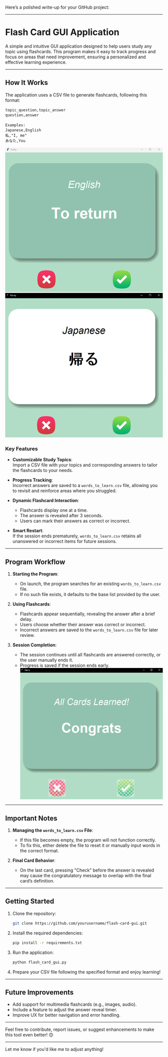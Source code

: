 Here’s a polished write-up for your GitHub project:  

---

# **Flash Card GUI Application**  

A simple and intuitive GUI application designed to help users study any topic using flashcards. This program makes it easy to track progress and focus on areas that need improvement, ensuring a personalized and effective learning experience.  

---

## **How It Works**  

The application uses a CSV file to generate flashcards, following this format:  

```
topic_question,topic_answer  
question,answer  

Examples:  
Japanese,English  
私,"I, me"  
あなた,You  
```  
![](https://github.com/UnEvolvedGod/Flash-Cards/blob/main/images/answer_side.png)
![](https://github.com/UnEvolvedGod/Flash-Cards/blob/main/images/question_side.png)
### **Key Features**  

- **Customizable Study Topics**:  
  Import a CSV file with your topics and corresponding answers to tailor the flashcards to your needs.  

- **Progress Tracking**:  
  Incorrect answers are saved to a `words_to_learn.csv` file, allowing you to revisit and reinforce areas where you struggled.  

- **Dynamic Flashcard Interaction**:  
  - Flashcards display one at a time.  
  - The answer is revealed after 3 seconds.  
  - Users can mark their answers as correct or incorrect.  

- **Smart Restart**:  
  If the session ends prematurely, `words_to_learn.csv` retains all unanswered or incorrect items for future sessions.  

---

## **Program Workflow**  

1. **Starting the Program**:  
   - On launch, the program searches for an existing `words_to_learn.csv` file.  
   - If no such file exists, it defaults to the base list provided by the user.  

2. **Using Flashcards**:  
   - Flashcards appear sequentially, revealing the answer after a brief delay.  
   - Users choose whether their answer was correct or incorrect.  
   - Incorrect answers are saved to the `words_to_learn.csv` file for later review.  

3. **Session Completion**:  
   - The session continues until all flashcards are answered correctly, or the user manually ends it.  
   - Progress is saved if the session ends early.  
![](https://github.com/UnEvolvedGod/Flash-Cards/blob/main/images/congrats.png)
---

## **Important Notes**  

1. **Managing the `words_to_learn.csv` File**:  
   - If this file becomes empty, the program will not function correctly.  
   - To fix this, either delete the file to reset it or manually input words in the correct format.  

2. **Final Card Behavior**:  
   - On the last card, pressing "Check" before the answer is revealed may cause the congratulatory message to overlap with the final card’s definition.  

---

## **Getting Started**  

1. Clone the repository:  
   ```bash  
   git clone https://github.com/yourusername/flash-card-gui.git  
   ```  

2. Install the required dependencies:  
   ```bash  
   pip install -r requirements.txt  
   ```  

3. Run the application:  
   ```bash  
   python flash_card_gui.py  
   ```  

4. Prepare your CSV file following the specified format and enjoy learning!  

---

## **Future Improvements**  

- Add support for multimedia flashcards (e.g., images, audio).  
- Include a feature to adjust the answer reveal timer.  
- Improve UX for better navigation and error handling.  

---

Feel free to contribute, report issues, or suggest enhancements to make this tool even better! 😊  

--- 

Let me know if you'd like me to adjust anything!
